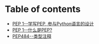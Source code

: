 # Table of contents

* [PEP 1--学写PEP, 参与Python语言的设计](README.md)
* [PEP 1--什么是PEP?](pep1-whats-pep.md)
* [PEP484--类型注释](pep484-lei-xing-zhu-shi.md)

